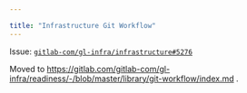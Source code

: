 ```yaml
---

title: "Infrastructure Git Workflow"
---
```








Issue: [`gitlab-com/gl-infra/infrastructure#5276`](https://gitlab.com/gitlab-com/gl-infra/infrastructure/issues/5276)

Moved to <https://gitlab.com/gitlab-com/gl-infra/readiness/-/blob/master/library/git-workflow/index.md> .
